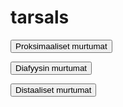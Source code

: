 # tarsals

<button class="green-button" id="tarsals_proksimaalinen">Proksimaaliset murtumat</button>

<button class="green-button" id="tarsals_diafyysi">Diafyysin murtumat</button>

<button class="green-button" id="tarsals_distaalinen">Distaaliset murtumat</button>

